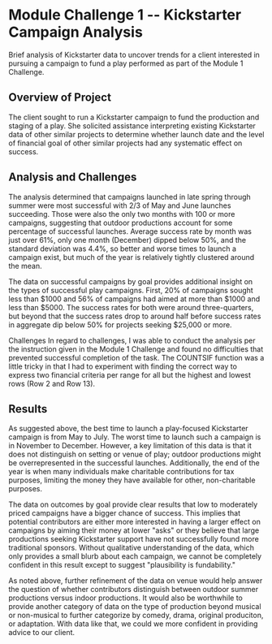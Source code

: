 # Module Challenge 1 -- Kickstarter Campaign Analysis
Brief analysis of Kickstarter data to uncover trends for a client interested in pursuing a campaign to fund a play performed as part of the Module 1 Challenge.
## Overview of Project
The client sought to run a Kickstarter campaign to fund the production and staging of a play. She solicited assistance interpreting existing Kickstarter data of other similar projects to determine whether launch date and the level of financial goal of other similar projects had any systematic effect on success. 
## Analysis and Challenges
The analysis determined that campaigns launched in late spring through summer were most successful with 2/3 of May and June launches succeeding. Those were also the only two months with 100 or more campaigns, suggesting that outdoor productions account for some percentage of successful launches. Average success rate by month was just over 61%, only one month (December) dipped below 50%, and the standard deviation was 4.4%, so better and worse times to launch a campaign exist, but much of the year is relatively tightly clustered around the mean.

The data on successful campaigns by goal provides additional insight on the types of successful play campaigns. First, 20% of campaigns sought less than $1000 and 56% of campaigns had aimed at more than $1000 and less than $5000. The success rates for both were around three-quarters, but beyond that the success rates drop to around half before success rates in aggregate dip below 50% for projects seeking $25,000 or more. 

Challenges
In regard to challenges, I was able to conduct the analysis per the instruction given in the Module 1 Challenge and found no difficulties that prevented successful completion of the task. The COUNTSIF function was a little tricky in that I had to experiment with finding the correct way to express two financial criteria per range for all but the highest and lowest rows (Row 2 and Row 13).
## Results
As suggested above, the best time to launch a play-focused Kickstarter campaign is from May to July. The worst time to launch such a campaign is in November to December. However, a key limitation of this data is that it does not distinguish on setting or venue of play; outdoor productions might be overrepresented in the successful launches. Additionally, the end of the year is when many individuals make charitable contributions for tax purposes, limiting the money they have available for other, non-charitable purposes.

The data on outcomes by goal provide clear results that low to moderately priced campaigns have a bigger chance of success. This implies that potential contributors are either more interested in having a larger effect on campaigns by aiming their money at lower "asks" or they believe that large productions seeking Kickstarter support have not successfully found more traditional sponsors. Without qualitative understanding of the data, which only provides a small blurb about each campaign, we cannot be completely confident in this result except to suggest "plausibility is fundability."

As noted above, further refinement of the data on venue would help answer the question of whether contributors distinguish between outdoor summer productions versus indoor productions. It would also be worthwhile to provide another category of data on the type of production beyond musical or non-musical to further categorize by comedy, drama, original produciton, or adaptation. With data like that, we could we more confident in providing advice to our client. 

